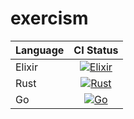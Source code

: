 # exercism

| Language | CI Status |
|:---------|:---------:|
| Elixir   | [![Elixir](https://github.com/ryosan-470/exercism/workflows/.github/workflows/test-elixir.yml/badge.svg)](https://github.com/ryosan-470/exercism/actions/workflows/test-elixir.yml) |
| Rust     | [![Rust](https://github.com/ryosan-470/exercism/workflows/.github/workflows/test-rust.yml/badge.svg)](https://github.com/ryosan-470/exercism/actions/workflows/test-rust.yml) |
| Go       | [![Go](https://github.com/ryosan-470/exercism/workflows/.github/workflows/test-go.yml/badge.svg)](https://github.com/ryosan-470/exercism/actions/workflows/test-go.yml) |
